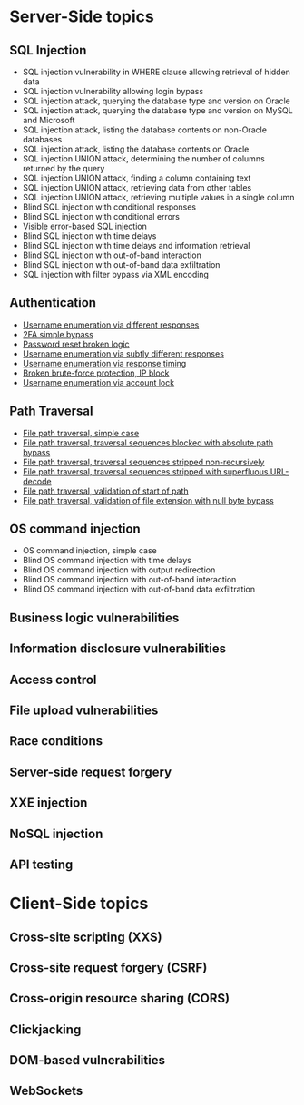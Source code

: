# Server-Side topics
## SQL Injection
- SQL injection vulnerability in WHERE clause allowing retrieval of hidden data
- SQL injection vulnerability allowing login bypass
- SQL injection attack, querying the database type and version on Oracle
- SQL injection attack, querying the database type and version on MySQL and Microsoft
- SQL injection attack, listing the database contents on non-Oracle databases
- SQL injection attack, listing the database contents on Oracle
- SQL injection UNION attack, determining the number of columns returned by the query
- SQL injection UNION attack, finding a column containing text
- SQL injection UNION attack, retrieving data from other tables
- SQL injection UNION attack, retrieving multiple values in a single column
- Blind SQL injection with conditional responses
- Blind SQL injection with conditional errors
- Visible error-based SQL injection
- Blind SQL injection with time delays
- Blind SQL injection with time delays and information retrieval
- Blind SQL injection with out-of-band interaction
- Blind SQL injection with out-of-band data exfiltration
- SQL injection with filter bypass via XML encoding

## Authentication
- [Username enumeration via different responses](/PortSwigger/Server_Side/Authentication/Username_enumeration_via_different_responses.md)
- [2FA simple bypass](/PortSwigger/Server_Side/Authentication/2FA_simple_bypass.md)
- [Password reset broken logic](/PortSwigger/Server_Side/Authentication/Password_reset_broken_logic.md)
- [Username enumeration via subtly different responses](/PortSwigger/Server_Side/Authentication/Username_enumeration_via_subtly_different_responses.md)
- [Username enumeration via response timing](/PortSwigger/Server_Side/Authentication/Username_enumeration_via_response_timing.md)
- [Broken brute-force protection, IP block](/PortSwigger/Server_Side/Authentication/Broken_brute-force_protection,_IP_block.md)
- [Username enumeration via account lock](/PortSwigger/Server_Side/Authentication/Username_enumeration_via_account_lock.md)

## Path Traversal
- [File path traversal, simple case](/PortSwigger/Server_Side/Path_Traversal/File_path_traversal,_simple_case.md)
- [File path traversal, traversal sequences blocked with absolute path bypass](/PortSwigger/Server_Side/Path_Traversal/File_path_traversal,_traversal_sequences_blocked_with_absolute_path_bypass.md)
- [File path traversal, traversal sequences stripped non-recursively](/PortSwigger/Server_Side/Path_Traversal/File_path_traversal,_traversal_sequences_stripped_non-recursively.md)
- [File path traversal, traversal sequences stripped with superfluous URL-decode](/PortSwigger/Server_Side/Path_Traversal/File_path_traversal,_traversal_sequences_stripped_with_superfluous_URL-decode.md)
- [File path traversal, validation of start of path](/PortSwigger/Server_Side/Path_Traversal/File_path_traversal,_validation_of_start_of-path.md)
- [File path traversal, validation of file extension with null byte bypass](/PortSwigger/Server_Side/Path_Traversal/File_path_traversal,_validation_of_file_extension_with_null_byte_bypass.md)

## OS command injection
- OS command injection, simple case
- Blind OS command injection with time delays
- Blind OS command injection with output redirection
- Blind OS command injection with out-of-band interaction
- Blind OS command injection with out-of-band data exfiltration

## Business logic vulnerabilities
## Information disclosure vulnerabilities
## Access control
## File upload vulnerabilities
## Race conditions
## Server-side request forgery
## XXE injection
## NoSQL injection
## API testing

# Client-Side topics
## Cross-site scripting (XXS)
## Cross-site request forgery (CSRF)
## Cross-origin resource sharing (CORS)
## Clickjacking
## DOM-based vulnerabilities
## WebSockets


